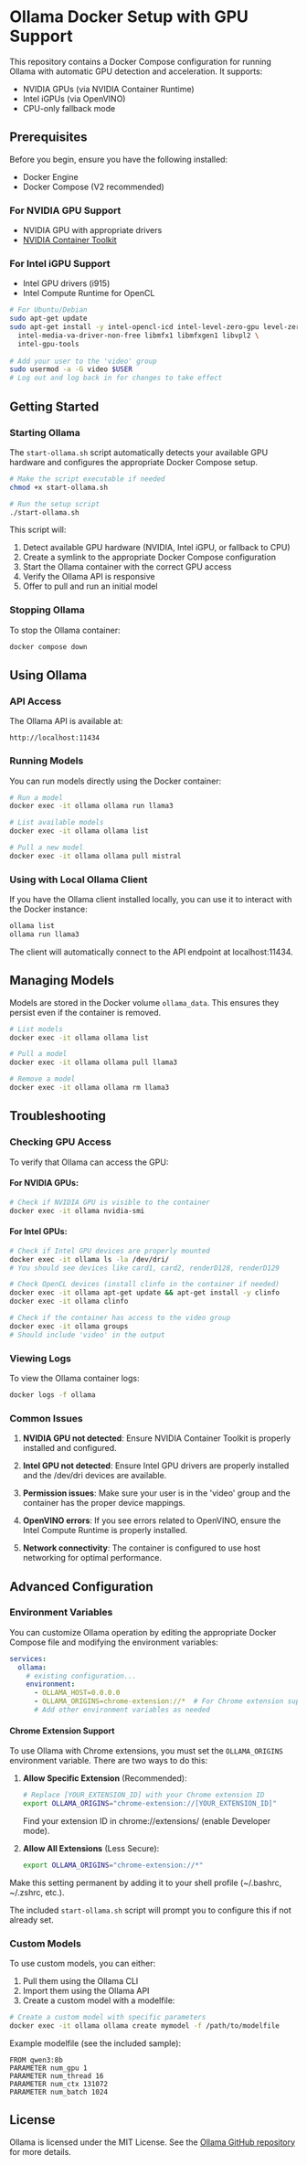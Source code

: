 # Ollama Docker Setup with GPU Support

This repository contains a Docker Compose configuration for running Ollama with automatic GPU detection and acceleration. It supports:

- NVIDIA GPUs (via NVIDIA Container Runtime)
- Intel iGPUs (via OpenVINO)
- CPU-only fallback mode

## Prerequisites

Before you begin, ensure you have the following installed:

- Docker Engine
- Docker Compose (V2 recommended)

### For NVIDIA GPU Support

- NVIDIA GPU with appropriate drivers
- [NVIDIA Container Toolkit](https://docs.nvidia.com/datacenter/cloud-native/container-toolkit/install-guide.html)

### For Intel iGPU Support

- Intel GPU drivers (i915)
- Intel Compute Runtime for OpenCL

```bash
# For Ubuntu/Debian
sudo apt-get update
sudo apt-get install -y intel-opencl-icd intel-level-zero-gpu level-zero \
  intel-media-va-driver-non-free libmfx1 libmfxgen1 libvpl2 \
  intel-gpu-tools
  
# Add your user to the 'video' group
sudo usermod -a -G video $USER
# Log out and log back in for changes to take effect
```

## Getting Started

### Starting Ollama

The `start-ollama.sh` script automatically detects your available GPU hardware and configures the appropriate Docker Compose setup.

```bash
# Make the script executable if needed
chmod +x start-ollama.sh

# Run the setup script
./start-ollama.sh
```

This script will:
1. Detect available GPU hardware (NVIDIA, Intel iGPU, or fallback to CPU)
2. Create a symlink to the appropriate Docker Compose configuration
3. Start the Ollama container with the correct GPU access
4. Verify the Ollama API is responsive
5. Offer to pull and run an initial model

### Stopping Ollama

To stop the Ollama container:

```bash
docker compose down
```

## Using Ollama

### API Access

The Ollama API is available at:

```
http://localhost:11434
```

### Running Models

You can run models directly using the Docker container:

```bash
# Run a model
docker exec -it ollama ollama run llama3

# List available models
docker exec -it ollama ollama list

# Pull a new model
docker exec -it ollama ollama pull mistral
```

### Using with Local Ollama Client

If you have the Ollama client installed locally, you can use it to interact with the Docker instance:

```bash
ollama list
ollama run llama3
```

The client will automatically connect to the API endpoint at localhost:11434.

## Managing Models

Models are stored in the Docker volume `ollama_data`. This ensures they persist even if the container is removed.

```bash
# List models
docker exec -it ollama ollama list

# Pull a model
docker exec -it ollama ollama pull llama3

# Remove a model
docker exec -it ollama ollama rm llama3
```

## Troubleshooting

### Checking GPU Access

To verify that Ollama can access the GPU:

#### For NVIDIA GPUs:

```bash
# Check if NVIDIA GPU is visible to the container
docker exec -it ollama nvidia-smi
```

#### For Intel GPUs:

```bash
# Check if Intel GPU devices are properly mounted
docker exec -it ollama ls -la /dev/dri/
# You should see devices like card1, card2, renderD128, renderD129

# Check OpenCL devices (install clinfo in the container if needed)
docker exec -it ollama apt-get update && apt-get install -y clinfo
docker exec -it ollama clinfo

# Check if the container has access to the video group
docker exec -it ollama groups
# Should include 'video' in the output
```

### Viewing Logs

To view the Ollama container logs:

```bash
docker logs -f ollama
```

### Common Issues

1. **NVIDIA GPU not detected**: Ensure NVIDIA Container Toolkit is properly installed and configured.

2. **Intel GPU not detected**: Ensure Intel GPU drivers are properly installed and the /dev/dri devices are available.

3. **Permission issues**: Make sure your user is in the 'video' group and the container has the proper device mappings.

4. **OpenVINO errors**: If you see errors related to OpenVINO, ensure the Intel Compute Runtime is properly installed.

5. **Network connectivity**: The container is configured to use host networking for optimal performance.

## Advanced Configuration

### Environment Variables

You can customize Ollama operation by editing the appropriate Docker Compose file and modifying the environment variables:

```yaml
services:
  ollama:
    # existing configuration...
    environment:
      - OLLAMA_HOST=0.0.0.0
      - OLLAMA_ORIGINS=chrome-extension://*  # For Chrome extension support
      # Add other environment variables as needed
```

#### Chrome Extension Support

To use Ollama with Chrome extensions, you must set the `OLLAMA_ORIGINS` environment variable. There are two ways to do this:

1. **Allow Specific Extension** (Recommended):
   ```bash
   # Replace [YOUR_EXTENSION_ID] with your Chrome extension ID
   export OLLAMA_ORIGINS="chrome-extension://[YOUR_EXTENSION_ID]"
   ```
   Find your extension ID in chrome://extensions/ (enable Developer mode).

2. **Allow All Extensions** (Less Secure):
   ```bash
   export OLLAMA_ORIGINS="chrome-extension://*"
   ```

Make this setting permanent by adding it to your shell profile (~/.bashrc, ~/.zshrc, etc.).

The included `start-ollama.sh` script will prompt you to configure this if not already set.

### Custom Models

To use custom models, you can either:

1. Pull them using the Ollama CLI
2. Import them using the Ollama API
3. Create a custom model with a modelfile:

```bash
# Create a custom model with specific parameters
docker exec -it ollama ollama create mymodel -f /path/to/modelfile
```

Example modelfile (see the included sample):
```
FROM qwen3:8b
PARAMETER num_gpu 1
PARAMETER num_thread 16
PARAMETER num_ctx 131072  
PARAMETER num_batch 1024
```

## License

Ollama is licensed under the MIT License. See the [Ollama GitHub repository](https://github.com/ollama/ollama) for more details.